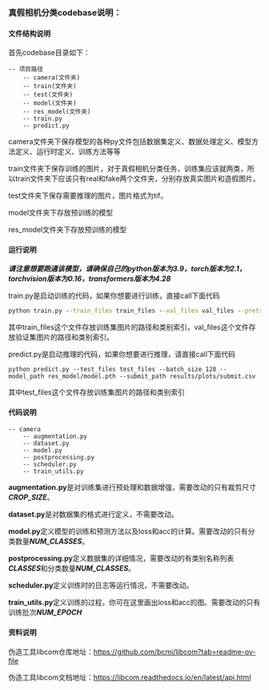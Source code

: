 ### 真假相机分类codebase说明：

#### 文件结构说明

首先codebase目录如下：

```
-- 项目路径
	-- camera(文件夹)
	-- train(文件夹)
	-- test(文件夹)
	-- model(文件夹)
	-- res_model(文件夹)
	-- train.py
	-- predict.py
```

camera文件夹下保存模型的各种py文件包括数据集定义、数据处理定义、模型方法定义、运行时定义、训练方法等等

train文件夹下保存训练的图片，对于真假相机分类任务，训练集应该就两类，所以train文件夹下应该只有real和fake两个文件夹，分别存放真实图片和造假图片。

test文件夹下保存需要推理的图片，图片格式为tif。

model文件夹下存放预训练的模型

res_model文件夹下存放预训练的模型



#### 运行说明

***请注意想要跑通该模型，请确保自己的python版本为3.9，torch版本为2.1，torchvision版本为0.16，transformers版本为4.28***

train.py是启动训练的代码，如果你想要进行训练，直接call下面代码

```cmd
python train.py --train_files train_files --val_files val_files --pretrained_weights_path model/resnet50-19c8e357.pth --batch_size 128 --model_save_path model.pth
```

其中train_files这个文件存放训练集图片的路径和类别索引，val_files这个文件存放验证集图片的路径和类别索引。

predict.py是启动推理的代码，如果你想要进行推理，请直接call下面代码

```
python predict.py --test_files test_files --batch_size 128 --model_path res_model/model.pth --submit_path results/plots/submit.csv
```

其中test_files这个文件存放训练集图片的路径和类别索引



#### 代码说明

```
-- camera
	-- augmentation.py
	-- dataset.py
	-- model.py
	-- postprocessing.py
	-- scheduler.py
	-- train_utils.py
```



**augmentation.py**是对训练集进行预处理和数据增强，需要改动的只有裁剪尺寸***CROP_SIZE***。

**dataset.py**是对数据集的格式进行定义，不需要改动。

**model.py**定义模型的训练和预测方法以及loss和acc的计算。需要改动的只有分类数量***NUM_CLASSES***。

**postprocessing.py**定义数据集的详细情况，需要改动的有类别名称列表***CLASSES***和分类数量***NUM_CLASSES***。

**scheduler.py**定义训练时的日志等运行情况，不需要改动。

**train_utils.py**定义训练的过程，你可在这里画出loss和acc的图。需要改动的只有训练批次***NUM_EPOCH***



#### 资料说明

伪造工具libcom仓库地址：https://github.com/bcmi/libcom?tab=readme-ov-file

伪造工具libcom文档地址：https://libcom.readthedocs.io/en/latest/api.html
